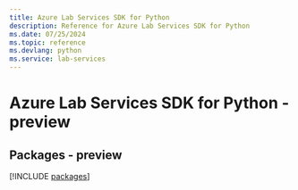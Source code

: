 ```yaml
---
title: Azure Lab Services SDK for Python
description: Reference for Azure Lab Services SDK for Python
ms.date: 07/25/2024
ms.topic: reference
ms.devlang: python
ms.service: lab-services
---
```

# Azure Lab Services SDK for Python - preview
## Packages - preview
[!INCLUDE [packages](lab-services-index.md)]